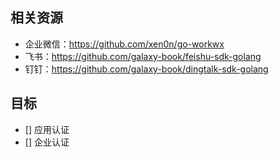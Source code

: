 ## 相关资源
 - 企业微信：https://github.com/xen0n/go-workwx
 - 飞书：https://github.com/galaxy-book/feishu-sdk-golang
 - 钉钉：https://github.com/galaxy-book/dingtalk-sdk-golang

## 目标
 - [] 应用认证
 - [] 企业认证